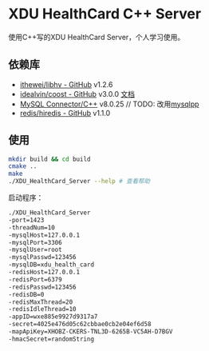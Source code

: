 # XDU HealthCard C++ Server

使用C++写的XDU HealthCard Server，个人学习使用。

## 依赖库

+ [ithewei/libhv - GitHub](https://github.com/ithewei/libhv) v1.2.6
+ [idealvin/coost - GitHub](https://github.com/idealvin/coost) v3.0.0 [文档](https://coostdocs.gitee.io/cn/about/co/)
+ [MySQL Connector/C++](https://dev.mysql.com/downloads/connector/cpp/) v8.0.25 // TODO: 改用[mysqlpp](https://tangentsoft.com/mysqlpp/wiki?name=MySQL%2B%2B&p&nsm)
+ [redis/hiredis - GitHub](https://github.com/redis/hiredis) v1.1.0


## 使用

```bash
mkdir build && cd build
cmake ..
make
./XDU_HealthCard_Server --help # 查看帮助
```

启动程序：

```bash
./XDU_HealthCard_Server
-port=1423
-threadNum=10
-mysqlHost=127.0.0.1
-mysqlPort=3306
-mysqlUser=root
-mysqlPasswd=123456
-mysqlDB=xdu_health_card
-redisHost=127.0.0.1
-redisPort=6379
-redisPasswd=123456
-redisDB=0
-redisMaxThread=20
-redisIdleThread=10
-appID=wxe885e9927d9317a7
-secret=4025e476d05c62cbbae0cb2e04ef6d58
-mapApiKey=XHOBZ-CKERS-TNL3D-6265B-VC5AH-D7BGV
-hmacSecret=randomString
```
